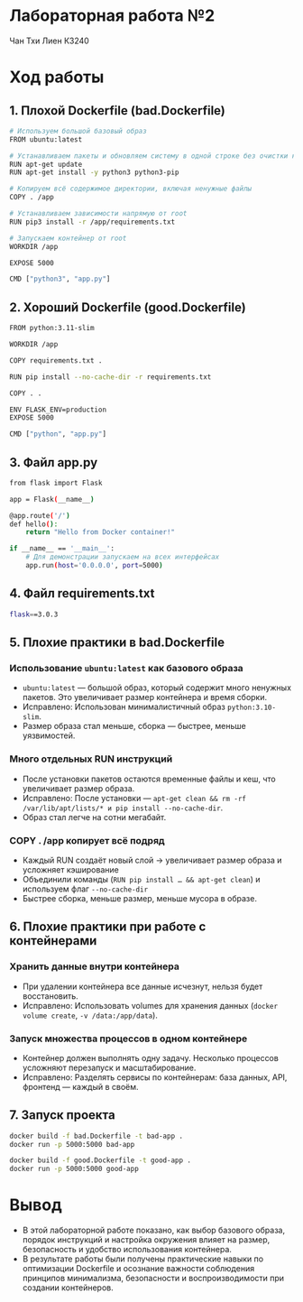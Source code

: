 # Лабораторная работа №2
Чан Тхи Лиен К3240
# Ход работы
## 1. Плохой Dockerfile (bad.Dockerfile)
```bash
# Используем большой базовый образ
FROM ubuntu:latest

# Устанавливаем пакеты и обновляем систему в одной строке без очистки кеша
RUN apt-get update
RUN apt-get install -y python3 python3-pip

# Копируем всё содержимое директории, включая ненужные файлы
COPY . /app

# Устанавливаем зависимости напрямую от root
RUN pip3 install -r /app/requirements.txt

# Запускаем контейнер от root
WORKDIR /app

EXPOSE 5000

CMD ["python3", "app.py"]
```
## 2. Хороший Dockerfile (good.Dockerfile)
```bash
FROM python:3.11-slim

WORKDIR /app

COPY requirements.txt .

RUN pip install --no-cache-dir -r requirements.txt

COPY . .

ENV FLASK_ENV=production
EXPOSE 5000

CMD ["python", "app.py"]
```
## 3. Файл app.py
```bash
from flask import Flask

app = Flask(__name__)

@app.route('/')
def hello():
    return "Hello from Docker container!"

if __name__ == '__main__':
    # Для демонстрации запускаем на всех интерфейсах
    app.run(host='0.0.0.0', port=5000)
```
## 4. Файл requirements.txt
```bash
flask==3.0.3
```
## 5. Плохие практики в bad.Dockerfile
### Использование `ubuntu:latest` как базового образа
- `ubuntu:latest` — большой образ, который содержит много ненужных пакетов. Это увеличивает размер контейнера и время сборки.
- Исправлено: Использован минималистичный образ `python:3.10-slim`.
- Размер образа стал меньше, сборка — быстрее, меньше уязвимостей.
### Много отдельных RUN инструкций
- После установки пакетов остаются временные файлы и кеш, что увеличивает размер образа.
- Исправлено: После установки — `apt-get clean && rm -rf /var/lib/apt/lists/* и pip install --no-cache-dir`.
- Образ стал легче на сотни мегабайт.
### COPY . /app копирует всё подряд
- Каждый RUN создаёт новый слой → увеличивает размер образа и усложняет кэширование
- Объединили команды (`RUN pip install … && apt-get clean`) и используем флаг `--no-cache-dir`
- Быстрее сборка, меньше размер, меньше мусора в образе.
## 6. Плохие практики при работе с контейнерами
### Хранить данные внутри контейнера
- При удалении контейнера все данные исчезнут, нельзя будет восстановить.
- Исправлено: Использовать volumes для хранения данных (`docker volume create`, `-v /data:/app/data`).
### Запуск множества процессов в одном контейнере
- Контейнер должен выполнять одну задачу. Несколько процессов усложняют перезапуск и масштабирование.
- Исправлено: Разделять сервисы по контейнерам: база данных, API, фронтенд — каждый в своём.
## 7. Запуск проекта
```bash
docker build -f bad.Dockerfile -t bad-app .
docker run -p 5000:5000 bad-app
```
```bash
docker build -f good.Dockerfile -t good-app .
docker run -p 5000:5000 good-app
```
# Вывод
- В этой лабораторной работе показано, как выбор базового образа, порядок инструкций и настройка окружения
влияет на размер, безопасность и удобство использования контейнера.
- В результате работы были получены практические навыки по оптимизации Dockerfile и осознание важности
соблюдения принципов минимализма, безопасности и воспроизводимости при создании контейнеров.
